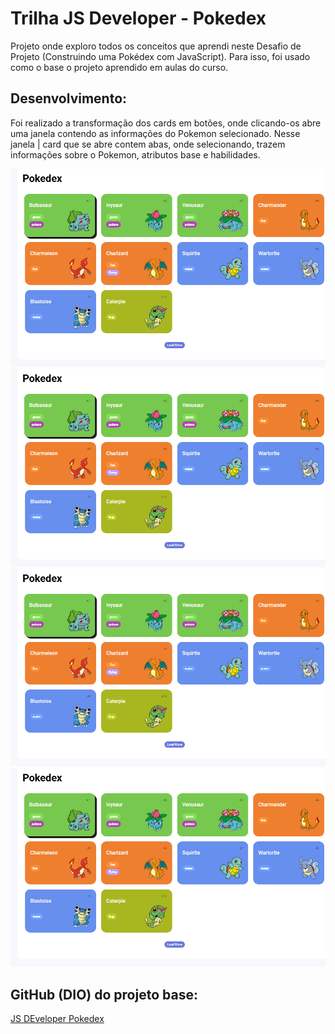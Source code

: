 # Trilha JS Developer - Pokedex

Projeto onde exploro todos os conceitos que aprendi neste Desafio de Projeto (Construindo uma Pokédex com JavaScript). Para isso, foi usado como o base o projeto aprendido em aulas do curso.

## Desenvolvimento:

Foi realizado a transformação dos cards em botões, onde clicando-os abre uma janela contendo as informações do Pokemon selecionado.
Nesse janela | card que se abre contem abas, onde selecionando, trazem informações sobre o Pokemon, atributos base e habilidades.

![Main](./assets/img/screenshots/screenshot_00.png)
![Card Aba About](./assets/img/screenshots/screenshot_00.png)
![Card Aba Base Stats](./assets/img/screenshots/screenshot_00.png)
![Other Pokemon](./assets/img/screenshots/screenshot_00.png)

## GitHub (DIO) do projeto base:

[JS DEveloper Pokedex](https://github.com/digitalinnovationone/js-developer-pokedex)
